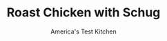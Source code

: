 ---
layout: ../../layouts/MarkdownPostLayout.astro
title: Roast Chicken with Schug
author: America's Test Kitchen
pubDate: 2023-03-15
description: "Time for a vibrant, spicy chicken dinner."
image_url: https://res.cloudinary.com/hksqkdlah/image/upload/ar_1:1,c_fill,dpr_2.0,f_auto,fl_lossy.progressive.strip_profile,g_faces:auto,q_auto:low,w_344/SFS_RoastedChickenJalapenoCilantroSauce_14_er4pe2
tags: ["Main Courses","Chicken"]
calories: 3615
protein: 42
carbohydrates: 3
fats: 
fiber: 1
ingredients: ["1 cup, coarsely chopped fresh cilantro leaves and stems","3 ounces (about 2), jalapeno chiles, stemmed and roughly chopped","1/4 cup, extra-virgin olive oil","1 tablespoon, grated lemon zest plus 2 tablespoons juice","3 , garlic cloves, peeled","2 teaspoons, ground cardamom","2 teaspoons, ground coriander","1 tablespoon, table salt, divided","6 tablespoons, sour cream","3 pounds, bone-in chicken pieces (2 split breasts halved crosswise; 2 drumsticks; 2 thighs; and 2 wings, wingtips discarded), trimmed"]
serves: 6
time: "1¼ hours"
instructions: ["Process cilantro, jalapenos, oil, lemon zest and juice, garlic, cardamom, coriander, and 1 teaspoon salt in blender until smooth, about 1 minute, scraping down sides of blender jar as needed.","Transfer ½ cup cilantro mixture to large bowl; set aside. Add sour cream to blender with remaining cilantro mixture and process until combined, about 20 seconds. Refrigerate sauce until ready to serve.","Stir remaining 2 teaspoons salt into reserved ½ cup cilantro mixture in bowl. Add chicken and toss to coat. Cover and refrigerate for at least 1 hour or up to 2 hours.","Adjust oven rack 6 inches from broiler element and heat oven to 425 degrees. Place chicken, skin side up, in 12-inch broiler-safe skillet. Using rubber spatula, scrape any remaining marinade from bowl over chicken. Roast until breasts register 160 degrees and drumsticks/thighs register 175 degrees, 28 to 35 minutes.","Remove skillet from oven and heat broiler. Broil chicken until skin is browned and lightly charred in spots, 2 to 3 minutes, rotating skillet as necessary for even browning. Let chicken rest in skillet for 10 minutes. Transfer chicken to platter. Serve with sauce."]
nutrition: ["520 mg Potassium","358 mg Phosphorus","55 mg Calcium","2 mg Iron","53 mg Magnesium","628 mg Sodium","3 mg Zinc","45 g Fat","15 mg Niacin (B3)","21 g Monounsaturated","8 g Polyunsaturated","25 mg Vitamin C","176 mg Cholesterol","12 g Saturated","1 g Fiber","20 µg Folate (food)","1 g Sugars","19 µg Vitamin K","177 g Water","3 g Carbs","20 µg Folate equivalent (total)","42 g Protein","2 mg Vitamin E","130 µg Vitamin A","602 kcal Energy","3615 calories"]
notes: "For less spice, remove some or all of the seeds and ribs from the jalapenos. You can substitute plain whole-milk yogurt for the sour cream, if desired. If youre breaking down the chicken yourself, a 4-pound whole chicken will yield the 3 pounds of pieces called for in the recipe. If you dont have a broiler-safe 12-inch skillet, you can use a broiler-safe 13 by 9-inch baking pan. Plan ahead: The chicken needs to marinate for at least 1 hour before it is cooked."
---